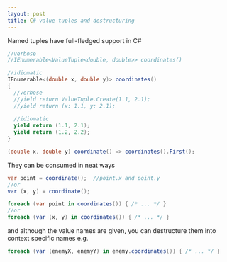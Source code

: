 ```yaml
---
layout: post
title: C# value tuples and destructuring
---
```


Named tuples have full-fledged support in C#

```c#
//verbose
//IEnumerable<ValueTuple<double, double>> coordinates()

//idiomatic
IEnumerable<(double x, double y)> coordinates()
{
  //verbose
  //yield return ValueTuple.Create(1.1, 2.1);
  //yield return (x: 1.1, y: 2.1);
  
  //idiomatic
  yield return (1.1, 2.1);
  yield return (1.2, 2.2);
}

(double x, double y) coordinate() => coordinates().First();
```
They can be consumed in neat ways
```c#
var point = coordinate();  //point.x and point.y
//or
var (x, y) = coordinate();

foreach (var point in coordinates()) { /* ... */ }
//or
foreach (var (x, y) in coordinates()) { /* ... */ }
```
and although the value names are given, you can destructure them into context specific names
e.g.
```c#
foreach (var (enemyX, enemyY) in enemy.coordinates()) { /* ... */ }
```
